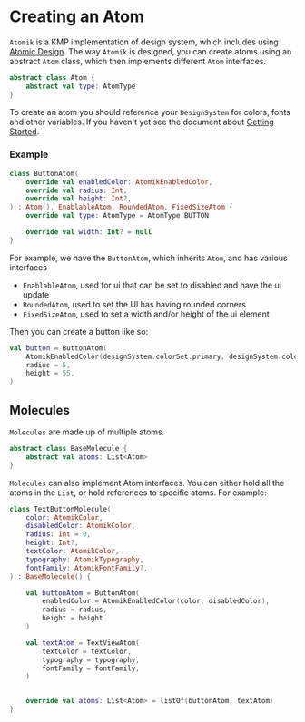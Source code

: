 # Creating an Atom

`Atomik` is a KMP implementation of design system, which includes using [Atomic Design](https://bradfrost.com/blog/post/atomic-web-design/). The way `Atomik` is designed, you can create atoms using an abstract `Atom` class, which then implements different `Atom` interfaces.


```kotlin
abstract class Atom {
    abstract val type: AtomType
}
```

To create an atom you should reference your `DesignSystem` for colors, fonts and other variables. If you haven't yet see the document about [Getting Started](GETTING_STARTED.MD).

### Example

```kotlin
class ButtonAtom(
    override val enabledColor: AtomikEnabledColor,
    override val radius: Int,
    override val height: Int?,
) : Atom(), EnablableAtom, RoundedAtom, FixedSizeAtom {
    override val type: AtomType = AtomType.BUTTON

    override val width: Int? = null
}
```

For example, we have the `ButtonAtom`, which inherits `Atom`, and has various interfaces
* `EnablableAtom`, used for ui that can be set to disabled and have the ui update
* `RoundedAtom`, used to set the UI has having rounded corners
* `FixedSizeAtom`, used to set a width and/or height of the ui element

Then you can create a button like so:

```kotlin
val button = ButtonAtom(
    AtomikEnabledColor(designSystem.colorSet.primary, designSystem.colorSet.secondary),
    radius = 5,
    height = 55,
)
```

## Molecules

`Molecules` are made up of multiple atoms.

```kotlin
abstract class BaseMolecule {
    abstract val atoms: List<Atom>
}
```

`Molecules` can also implement Atom interfaces. You can either hold all the atoms in the `List`, or hold references to specific atoms. For example:

```kotlin
class TextButtonMolecule(
    color: AtomikColor,
    disabledColor: AtomikColor,
    radius: Int = 0,
    height: Int?,
    textColor: AtomikColor,
    typography: AtomikTypography,
    fontFamily: AtomikFontFamily?,
) : BaseMolecule() {

    val buttonAtom = ButtonAtom(
        enabledColor = AtomikEnabledColor(color, disabledColor),
        radius = radius,
        height = height
    )

    val textAtom = TextViewAtom(
        textColor = textColor,
        typography = typography,
        fontFamily = fontFamily,
    )


    override val atoms: List<Atom> = listOf(buttonAtom, textAtom)
}
```